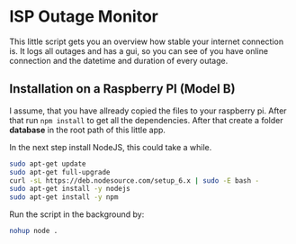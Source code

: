 # ISP Outage Monitor

This little script gets you an overview how stable your internet connection is. It logs all outages and has a gui, so you can see of you have online connection and the datetime and duration of every outage.

## Installation on a Raspberry PI (Model B)

I assume, that you have allready copied the files to your raspberry pi. After that run ``npm install`` to get all the dependencies. After that create a folder **database** in the root path of this little app.

In the next step install NodeJS, this could take a while.

```bash
sudo apt-get update  
sudo apt-get full-upgrade  
curl -sL https://deb.nodesource.com/setup_6.x | sudo -E bash -  
sudo apt-get install -y nodejs
sudo apt-get install -y npm
```

Run the script in the background by:

```bash
nohup node .
```
